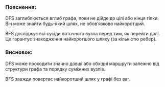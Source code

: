 ### Пояснення:
DFS заглиблюється вглиб графа, поки не дійде до цілі або кінця гілки. Він може знайти будь-який шлях, не обов’язково найкоротший.

BFS досліджує всі сусіди поточного вузла перед тим, як перейти далі. Це гарантує знаходження найкоротшого шляху (за кількістю ребер).

### Висновок:
DFS може проходити значно довші або обхідні маршрути залежно від структури графа та порядку суміжних вузлів.

BFS завжди повертає найкоротший шлях у графі без ваг.

